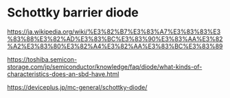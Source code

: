 # Schottky barrier diode

https://ja.wikipedia.org/wiki/%E3%82%B7%E3%83%A7%E3%83%83%E3%83%88%E3%82%AD%E3%83%BC%E3%83%90%E3%83%AA%E3%82%A2%E3%83%80%E3%82%A4%E3%82%AA%E3%83%BC%E3%83%89

https://toshiba.semicon-storage.com/jp/semiconductor/knowledge/faq/diode/what-kinds-of-characteristics-does-an-sbd-have.html

https://deviceplus.jp/mc-general/schottky-diode/
